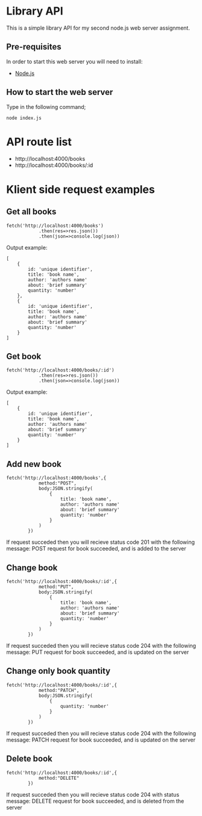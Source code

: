 # Library API

This is a simple library API for my second node.js web server assignment.

## Pre-requisites

In order to start this web server you will need to install:

- [Node.js](https://nodejs.org/en/)

## How to start the web server

Type in the following command;

```
node index.js
```

# API route list

- http://localhost:4000/books
- http://localhost:4000/books/:id

# Klient side request examples

## Get all books

```
fetch('http://localhost:4000/books')
            .then(res=>res.json())
            .then(json=>console.log(json))
```

Output example:

```
[
    {
        id: 'unique identifier',
        title: 'book name',
        author: 'authors name'
        about: 'brief summary'
        quantity: 'number'
    },
    {
        id: 'unique identifier',
        title: 'book name',
        author: 'authors name'
        about: 'brief summary'
        quantity: 'number'
    }
]
```

## Get book

```
fetch('http://localhost:4000/books/:id')
            .then(res=>res.json())
            .then(json=>console.log(json))
```

Output example:

```
[
    {
        id: 'unique identifier',
        title: 'book name',
        author: 'authors name'
        about: 'brief summary'
        quantity: 'number'
    }
]
```

## Add new book

```
fetch('http://localhost:4000/books',{
            method:"POST",
            body:JSON.stringify(
                {
                    title: 'book name',
                    author: 'authors name'
                    about: 'brief summary'
                    quantity: 'number'
                }
            )
        })
```

If request succeded then you will recieve status code 201 with the following message: POST request for book succeeded, and is added to the server

## Change book

```
fetch('http://localhost:4000/books/:id',{
            method:"PUT",
            body:JSON.stringify(
                {
                    title: 'book name',
                    author: 'authors name'
                    about: 'brief summary'
                    quantity: 'number'
                }
            )
        })
```

If request succeded then you will recieve status code 204 with the following message: PUT request for book succeeded, and is updated on the server

## Change only book quantity

```
fetch('http://localhost:4000/books/:id',{
            method:"PATCH",
            body:JSON.stringify(
                {
                    quantity: 'number'
                }
            )
        })
```

If request succeded then you will recieve status code 204 with the following message: PATCH request for book succeeded, and is updated on the server

## Delete book

```
fetch('http://localhost:4000/books/:id',{
            method:"DELETE"
        })
```

If request succeded then you will recieve status code 204 with status message: DELETE request for book succeeded, and is deleted from the server
